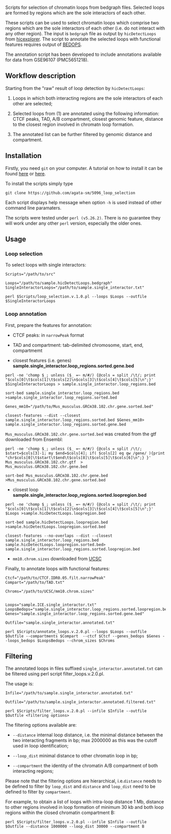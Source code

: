 Scripts for selection of chromatin loops from bedgraph files. Selected loops are formed by regions which are the sole interactors of each other.

These scripts can be used to select chromatin loops which comprise two regions which are the sole interactors of each other (i.e. do not interact with any other region).
The input is `bedgraph` file as output by `hicDetectLoops` from [hicexplorer](https://hicexplorer.readthedocs.io/en/latest/content/tools/hicDetectLoops.html).
The script to annotate the selected loops with functional features requires output of [BEDOPS](https://bedops.readthedocs.io/en/latest/).

The annotation script has been developed to include annotations available for data from GSE96107 (PMC5651218).


## Workflow description

Starting from the "raw" result of loop detection by  `hicDetectLoops`:

1. Loops in which both interacting regions are the sole interactors of each other are selected;

2. Selected loops from (1) are annotated using the following information: CTCF peaks, TAD, A/B compartment, closest genomic feature, distance to the closest region involved in chromatn loop formation.

3. The annotated list can be further filtered by genomic distance and compartment.


## Installation 


Firstly, you need `git` on your computer. A tutorial on how to install it can be found [here](https://git-scm.com/book/en/v2/Getting-Started-Installing-Git) or [here](https://github.com/git-guides/install-git).

To install the scripts simply type

```
git clone https://github.com/agata-sm/5096_loop_selection
```

Each script displays help message when option `-h` is used instead of other command line paramaters.

The scripts were tested under `perl (v5.26.2)`. There is no guarantee they will work under any other `perl` version, especially the older ones.


## Usage

### Loop selection

To select loops with single interactors:

```
Scripts="/path/to/src"

Loops="/path/to/sample.hicDetectLoops.bedgraph"
SingleInteractorLoops="/path/to/sample.single_interactor.txt"

perl $Scripts/loop_selection.v.1.0.pl --loops $Loops --outfile $SingleInteractorLoops
```

### Loop annotation

First, prepare the features for annotation:

* CTCF peaks: in `narrowPeak` format

* TAD and compartment: tab-delimited chromosome, start, end, compartmemt

* closest features (i.e. genes) **sample.single_interactor.loop_regions.sorted.gene.bed**

```
perl -ne 'chomp $_; unless ($_ =~ m/#/) {@cols = split /\t/; print "$cols[0]\t$cols[1]\t$cols[2]\n$cols[3]\t$cols[4]\t$cols[5]\n";}' $SingleInteractorLoops > sample.single_interactor.loop_regions.bed

sort-bed sample.single_interactor.loop_regions.bed >sample.single_interactor.loop_regions.sorted.bed

Genes_mm10="/path/to/Mus_musculus.GRCm38.102.chr.gene.sorted.bed"

closest-features --dist --closest sample.single_interactor.loop_regions.sorted.bed $Genes_mm10> sample.single_interactor.loop_regions.sorted.gene.bed
```

`Mus_musculus.GRCm38.102.chr.gene.sorted.bed` was created from the gtf downloaded from Ensembl:

```
perl -ne 'chomp $_; unless ($_ =~ m/#/) {@cols = split /\t/; $start=$cols[3]-1; my $end=$cols[4]; if( $cols[2] eq qw /gene/ ){print "chr$cols[0]\t$start\t$end\t$cols[8]\t$cols[5]\t$cols[6]\n";} }' Mus_musculus.GRCm38.102.chr.gtf  > Mus_musculus.GRCm38.102.chr.gene.bed

sort-bed Mus_musculus.GRCm38.102.chr.gene.bed >Mus_musculus.GRCm38.102.chr.gene.sorted.bed
```

* closest loop **sample.single_interactor.loop_regions.sorted.loopregion.bed**

```
perl -ne 'chomp $_; unless ($_ =~ m/#/) {@cols = split /\t/; print "$cols[0]\t$cols[1]\t$cols[2]\n$cols[3]\t$cols[4]\t$cols[5]\n";}' $Loops >sample.hicDetectLoops.loopregion.bed

sort-bed sample.hicDetectLoops.loopregion.bed >sample.hicDetectLoops.loopregion.sorted.bed

closest-features --no-overlaps --dist --closest sample.single_interactor.loop_regions.bed sample.hicDetectLoops.loopregion.sorted.bed> sample.single_interactor.loop_regions.sorted.loopregion.bed
```

* `mm10.chrom.sizes` downloaded from [UCSC](https://hgdownload-test.gi.ucsc.edu/goldenPath/mm10/bigZips/mm10.chrom.sizes)


Finally, to annotate loops with functional features:

```
Ctcf="/path/to/CTCF.IDR0.05.filt.narrowPeak"
Compart="/path/to/TAD.txt"

Chroms="/path/to/UCSC/mm10.chrom.sizes"


Loops="sample.ICE.single_interactor.txt"
LoopsBedops="sample.single_interactor.loop_regions.sorted.loopregion.bed"
Genes="sample.single_interactor.loop_regions.sorted.gene.bed"

Outfile="sample.single_interactor.annotated.txt"

perl $Scripts/annotate_loops.v.2.0.pl --loops $Loops --outfile $Outfile --compartments $Compart  --ctcf $Ctcf --genes_bedops $Genes --loops_bedops $LoopsBedops --chrom_sizes $Chroms
```

## Filtering


The annotated loops in files suffixed `single_interactor.annotated.txt` can be filtered using perl script filter_loops.v.2.0.pl.

The usage is:

```
Infile="/path/to/sample.single_interactor.annotated.txt"

Outfile="/path/to/sample.single_interactor.annotated.filtered.txt"

perl $Scripts/filter_loops.v.2.0.pl --infile $Infile --outfile $Outfile <filtering options>
```

The filtering options available are:


* `--distance` internal loop distance, i.e. the minimal distance between the two interacting fragments in bp; max 2000000 as this was the cutoff used in loop identification;

* `--loop_dist` minimal distance to other chromatin loop in bp;

* `--compartment` the identity of the chromatin A/B compartment of both interacting regions;


Please note that the filtering options are hierarchical, i.e.`distance` needs to be defined to filter by `loop_dist` and `distance` and `loop_dist` need to be defined to filter by `compartment`.

For example, to obtain a list of loops with intra-loop distance 1 Mb, distance to other regions involved in loop formation of minimum 30 kb and both loop regions within the closed chromatin compartment B:

```
perl $Scripts/filter_loops.v.2.0.pl --infile $Infile --outfile $Outfile --distance 1000000 --loop_dist 30000 --compartment B
```

